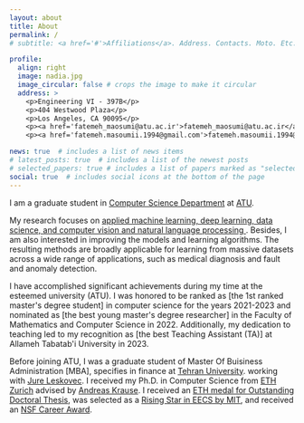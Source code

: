 ```yaml
---
layout: about
title: About
permalink: /
# subtitle: <a href='#'>Affiliations</a>. Address. Contacts. Moto. Etc.

profile:
  align: right
  image: nadia.jpg
  image_circular: false # crops the image to make it circular
  address: >
    <p>Engineering VI - 397B</p>
    <p>404 Westwood Plaza</p>
    <p>Los Angeles, CA 90095</p>
    <p><a href='fatemeh_maosumi@atu.ac.ir'>fatemeh_maosumi@atu.ac.ir</a></p>
    <p><a href='fatemeh.masoumii.1994@gmail.com'>fatemeh.masoumii.1994@gmail.com</a></p>

news: true  # includes a list of news items
# latest_posts: true  # includes a list of the newest posts
# selected_papers: true # includes a list of papers marked as "selected={true}"
social: true  # includes social icons at the bottom of the page
---
```


I am a graduate student in [Computer Science Department](https://mcs.atu.ac.ir/en) at [ATU](https://atu.ac.ir/en).
                    
My research focuses on [applied machine learning, deep learning, data science, and computer vision and natural language processing ](https://nadia-mas.github.io/publications/). Besides, I am also interested in improving the models and learning algorithms. The resulting methods are broadly applicable for learning from massive datasets across a wide range of applications, such as medical diagnosis and fault and anomaly detection.

I have accomplished significant achievements during my time at the esteemed university (ATU). I was honored to be ranked as [the 1st ranked master's degree student] in computer science for the years 2021-2023 and nominated as [the best young master's degree researcher] in the Faculty of Mathematics and Computer Science in 2022. Additionally, my dedication to teaching led to my recognition as [the best Teaching Assistant (TA)] at Allameh Tabatab'i University in 2023.
<!-- My research focuses on developing new methods that enable efficient machine learning from massive datasets. More specifically, I am interested in designing techniques that can gain insights from the underlying data structure by utilizing complex and higher-order interactions between data points. The extracted information can be used to efficiently explore and robustly learn from datasets that are too large to be dealt with by traditional approaches. My methods have immediate application to high-impact problems where massive data volumes prohibit efficient learning and inference, such as huge image collections, recommender systems, Web and social services, video and other large data streams. -->


Before joining ATU, I was a graduate student of Master Of Buisiness Administration [MBA], specifies in finance at [Tehran University](https://ut.ac.ir/en).
 working with [Jure Leskovec](https://cs.stanford.edu/people/jure/). I received my Ph.D. in Computer Science from [ETH Zurich](https://ethz.ch/en.html) advised by [Andreas Krause](https://las.inf.ethz.ch/krausea/). I received an [ETH medal for Outstanding Doctoral Thesis](https://ethz.ch/content/dam/ethz/main/eth-zurich/education/auszeichnungen-preise/files/eth-medaille/medaille-doktorarbeit-2017.pdf), was selected as a [Rising Star in EECS by MIT](https://risingstars18-eecs.mit.edu/participant-mirzasoleiman/), and received an [NSF Career Award](https://samueli.ucla.edu/ucla-computer-scientist-receives-nsf-career-award-to-improve-sustainability-in-machine-learning/). <br /><br />

